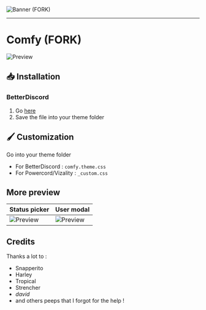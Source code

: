 ![Banner](https://nyri4.github.io/Comfy/assets/banner.png) (FORK)

---

# Comfy (FORK)

![Preview](https://nyri4.github.io/Comfy/assets/preview.png)

## 📥 Installation

### BetterDiscord

1. Go [here](https://nobodyno-boop.github.io/Comfy/betterdiscord/comfy.theme.css)
2. Save the file into your theme folder

## 🖌️ Customization

Go into your theme folder

- For BetterDiscord : `comfy.theme.css`
- For Powercord/Vizality : `_custom.css`

## More preview

| Status picker                                                      | User modal                                                 |
| ------------------------------------------------------------------ | ---------------------------------------------------------- |
| ![Preview](https://nyri4.github.io/Comfy/assets/status_picker.png) | ![Preview](https://nyri4.github.io/Comfy/assets/modal.png) |

## Credits

Thanks a lot to :

- Snapperito
- Harley
- Tropical
- Strencher
- _david_
- and others peeps that I forgot for the help !

